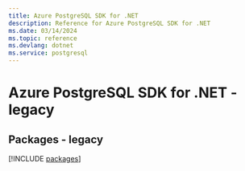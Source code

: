 ```yaml
---
title: Azure PostgreSQL SDK for .NET
description: Reference for Azure PostgreSQL SDK for .NET
ms.date: 03/14/2024
ms.topic: reference
ms.devlang: dotnet
ms.service: postgresql
---
```

# Azure PostgreSQL SDK for .NET - legacy
## Packages - legacy
[!INCLUDE [packages](postgresql-index.md)]